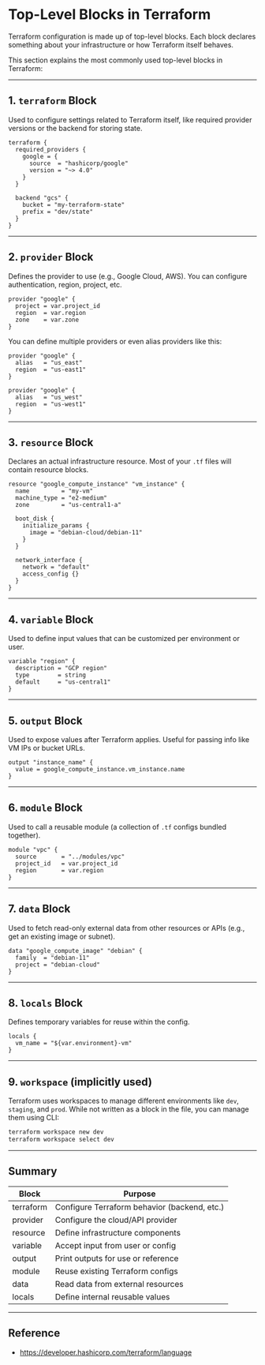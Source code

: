 
# Top-Level Blocks in Terraform

Terraform configuration is made up of top-level blocks. Each block declares something about your infrastructure or how Terraform itself behaves.

This section explains the most commonly used top-level blocks in Terraform:

---

## 1. `terraform` Block

Used to configure settings related to Terraform itself, like required provider versions or the backend for storing state.

```hcl
terraform {
  required_providers {
    google = {
      source  = "hashicorp/google"
      version = "~> 4.0"
    }
  }

  backend "gcs" {
    bucket = "my-terraform-state"
    prefix = "dev/state"
  }
}
```

---

## 2. `provider` Block

Defines the provider to use (e.g., Google Cloud, AWS). You can configure authentication, region, project, etc.

```hcl
provider "google" {
  project = var.project_id
  region  = var.region
  zone    = var.zone
}
```

You can define multiple providers or even alias providers like this:

```hcl
provider "google" {
  alias   = "us_east"
  region  = "us-east1"
}

provider "google" {
  alias   = "us_west"
  region  = "us-west1"
}
```

---

## 3. `resource` Block

Declares an actual infrastructure resource. Most of your `.tf` files will contain resource blocks.

```hcl
resource "google_compute_instance" "vm_instance" {
  name         = "my-vm"
  machine_type = "e2-medium"
  zone         = "us-central1-a"

  boot_disk {
    initialize_params {
      image = "debian-cloud/debian-11"
    }
  }

  network_interface {
    network = "default"
    access_config {}
  }
}
```

---

## 4. `variable` Block

Used to define input values that can be customized per environment or user.

```hcl
variable "region" {
  description = "GCP region"
  type        = string
  default     = "us-central1"
}
```

---

## 5. `output` Block

Used to expose values after Terraform applies. Useful for passing info like VM IPs or bucket URLs.

```hcl
output "instance_name" {
  value = google_compute_instance.vm_instance.name
}
```

---

## 6. `module` Block

Used to call a reusable module (a collection of `.tf` configs bundled together).

```hcl
module "vpc" {
  source       = "../modules/vpc"
  project_id   = var.project_id
  region       = var.region
}
```

---

## 7. `data` Block

Used to fetch read-only external data from other resources or APIs (e.g., get an existing image or subnet).

```hcl
data "google_compute_image" "debian" {
  family  = "debian-11"
  project = "debian-cloud"
}
```

---

## 8. `locals` Block

Defines temporary variables for reuse within the config.

```hcl
locals {
  vm_name = "${var.environment}-vm"
}
```

---

## 9. `workspace` (implicitly used)

Terraform uses workspaces to manage different environments like `dev`, `staging`, and `prod`. While not written as a block in the file, you can manage them using CLI:

```bash
terraform workspace new dev
terraform workspace select dev
```

---

## Summary

| Block     | Purpose                                      |
|-----------|----------------------------------------------|
| terraform | Configure Terraform behavior (backend, etc.) |
| provider  | Configure the cloud/API provider             |
| resource  | Define infrastructure components             |
| variable  | Accept input from user or config             |
| output    | Print outputs for use or reference           |
| module    | Reuse existing Terraform configs             |
| data      | Read data from external resources            |
| locals    | Define internal reusable values              |

---

## Reference

- https://developer.hashicorp.com/terraform/language
